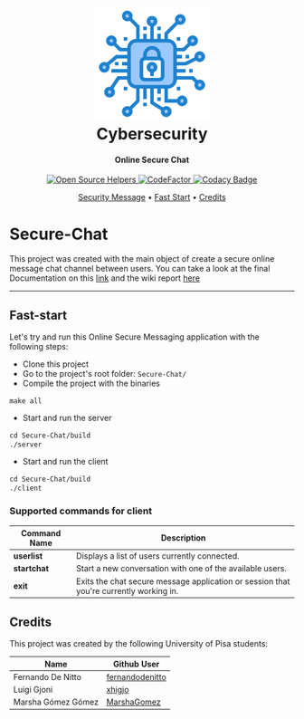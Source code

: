 <h1 align="center">
  <br>
  <a href="https://github.com/MarshaGomez/Secure-Chat/wiki"><img src="https://github.com/MarshaGomez/Secure-Chat/blob/main/report/img/cybersecurity-logo.png" alt="Cybersecurity" width="200"></a>
  <br>
  Cybersecurity
  <br>
</h1>

<h4 align="center">Online Secure Chat</h4>

<p align="center">
  <a href="https://www.codetriage.com/marshagomez/secure-chat">
    <img src="https://www.codetriage.com/marshagomez/secure-chat/badges/users.svg"
         alt="Open Source Helpers">
  </a>
  <a href="https://www.codefactor.io/repository/github/marshagomez/secure-chat">
    <img src="https://www.codefactor.io/repository/github/marshagomez/secure-chat/badge"
         alt="CodeFactor">
  </a>
  <a href="https://www.codacy.com/gh/MarshaGomez/Secure-Chat/dashboard?utm_source=github.com&amp;utm_medium=referral&amp;utm_content=MarshaGomez/Secure-Chat&amp;utm_campaign=Badge_Grade">
    <img src="https://app.codacy.com/project/badge/Grade/692afc75650545a6a85856a09bd576f9"
         alt="Codacy Badge">
  </a>
</p>

<p align="center">
  <a href="#secure-chat">Security Message</a> •
  <a href="#Fast-start">Fast Start</a> •
  <a href="#credits">Credits</a> 
</p>

# Secure-Chat

This project was created with the main object of create a secure online message chat channel between users. You can take a look at the final Documentation on this [link](report/Final-Report.pdf) and the wiki report [here](https://github.com/MarshaGomez/Secure-Chat/wiki)

- - - -

## Fast-start

Let's try and run this Online Secure Messaging application with the following steps:

*   Clone this project
*   Go to the project's root folder: `Secure-Chat/`
*   Compile the project with the binaries
```shell
make all
```

*   Start and run the server
```shell
cd Secure-Chat/build
./server
```

*   Start and run the client
```shell
cd Secure-Chat/build
./client
```

### Supported commands for client

  Command Name | Description
------------- | -------------
**userlist** | Displays a list of users currently connected.
**startchat** | Start a new conversation with one of the available users.
**exit** | Exits the chat secure message application or session that you're currently working in.

## Credits

This project was created by the following University of Pisa students:

Name  | Github User
------------- | -------------
Fernando De Nitto | [fernandodenitto](https://github.com/fernandodenitto)
Luigi Gjoni  | [xhigjo](https://github.com/xhigjo)
Marsha Gómez Gómez | [MarshaGomez](https://github.com/MarshaGomez)

